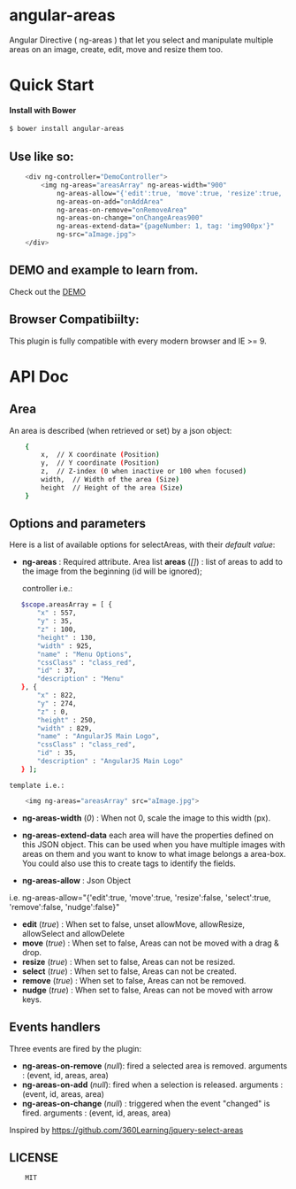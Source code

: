 # angular-areas
Angular Directive ( ng-areas )  that let you select and manipulate multiple areas on an image, create, edit, move and resize them too.

# Quick Start
#### Install with Bower
```sh
$ bower install angular-areas
```


## Use like so:
```sh
    <div ng-controller="DemoController">
		<img ng-areas="areasArray" ng-areas-width="900"
			ng-areas-allow="{'edit':true, 'move':true, 'resize':true, 'select':true, 'remove':true, 'nudge':false}"
			ng-areas-on-add="onAddArea"
			ng-areas-on-remove="onRemoveArea"
			ng-areas-on-change="onChangeAreas900"
			ng-areas-extend-data="{pageNumber: 1, tag: 'img900px'}"
			ng-src="aImage.jpg">
	</div>
```

## DEMO and example to learn from.
Check out the [DEMO](https://rawgit.com/delkant/angular-areas/master/src/main/webapp/demo/index.html)

## Browser Compatibiilty:
This plugin is fully compatible with every modern browser and IE >= 9.

# API Doc

## Area
An area is described (when retrieved or set) by a json object:

```sh
    {
        x,  // X coordinate (Position)
        y,  // Y coordinate (Position)
        z,  // Z-index (0 when inactive or 100 when focused)
        width,  // Width of the area (Size)
        height  // Height of the area (Size)
    }
```

## Options and parameters
Here is a list of available options for selectAreas, with their *default value*:
- **ng-areas** : Required attribute. Area list **areas** (*[]*) : list of areas to add to the image from the beginning  (id will be ignored);
 
 	controller i.e.:
 ```sh
    $scope.areasArray = [ {
		"x" : 557,
		"y" : 35,
		"z" : 100,
		"height" : 130,
		"width" : 925,
		"name" : "Menu Options",
		"cssClass" : "class_red",
		"id" : 37,
		"description" : "Menu"
	}, {
		"x" : 822,
		"y" : 274,
		"z" : 0,
		"height" : 250,
		"width" : 829,
		"name" : "AngularJS Main Logo",
		"cssClass" : "class_red",
		"id" : 35,
		"description" : "AngularJS Main Logo"
	} ];
 ```
 	template i.e.: 
```sh 	
 	<img ng-areas="areasArray" src="aImage.jpg">
 ```
 
 - **ng-areas-width** (*0*) : When not 0, scale the image to this width (px).

 - **ng-areas-extend-data** each area will have the properties defined on this JSON object.
  This can be used when you have multiple images with areas on them and you want to know to what image belongs a area-box. 
  You could also use this to create tags to identify the fields.
   
 - **ng-areas-allow** : Json Object
 
 i.e.  ng-areas-allow="{'edit':true, 'move':true, 'resize':false, 'select':true, 'remove':false, 'nudge':false}"
			
 - **edit** (*true*) : When set to false, unset allowMove, allowResize, allowSelect and allowDelete
 - **move** (*true*) : When set to false, Areas can not be moved with a drag & drop.
 - **resize** (*true*) : When set to false, Areas can not be resized.
 - **select** (*true*) : When set to false, Areas can not be created.
 - **remove** (*true*) : When set to false, Areas can not be removed.
 - **nudge** (*true*) : When set to false, Areas can not be moved with arrow keys.
 
 
## Events handlers
Three events are fired by the plugin:
 - **ng-areas-on-remove** (*null*): fired a selected area is removed. arguments : (event, id, areas, area)
 - **ng-areas-on-add**  (*null*): fired when a selection is released. arguments : (event, id, areas, area)
 - **ng-areas-on-change** (*null*) : triggered when the event "changed" is fired. arguments : (event, id, areas, area)
 
 
  
 Inspired by https://github.com/360Learning/jquery-select-areas
 
 
 
## LICENSE
```sh 	
 	MIT
```
  
